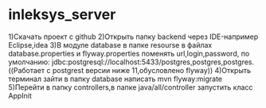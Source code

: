 # inleksys_server
1)Скачать проект с github
2)Открыть папку backend через IDE-например Eclipse,idea
3)В модуле database в папке resourse в файлах database.properties и flyway.properties поменять  url,login,password, по умолчанию: jdbc:postgresql://localhost:5433/postgres,postgres,postgres.((Работает с postgrest версии ниже 11,обусловлено flyway))
4)Открыть терминал зайти в папку database написать mvn flyway:migrate
5)Перейти в папку controllers,в папке java/all/controller запустить класс AppInit
